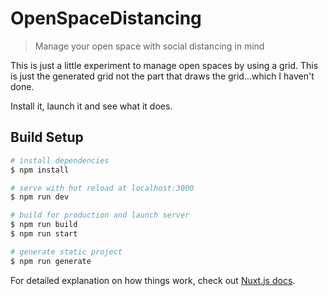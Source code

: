 # OpenSpaceDistancing

> Manage your open space with social distancing in mind

This is just a little experiment to manage open spaces by using a grid.
This is just the generated grid not the part that draws the grid...which I haven't done.

Install it, launch it and see what it does.

## Build Setup

```bash
# install dependencies
$ npm install

# serve with hot reload at localhost:3000
$ npm run dev

# build for production and launch server
$ npm run build
$ npm run start

# generate static project
$ npm run generate
```

For detailed explanation on how things work, check out [Nuxt.js docs](https://nuxtjs.org).
